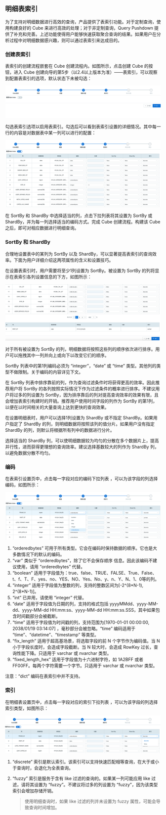 ## 明细表索引

为了支持对明细数据进行高效的查询，产品提供了表索引功能。对于定制查询，使用构建良好的 Cube 来进行高效的处理；对于非定制查询，Query Pushdown 提供了补充和完善。上述功能使得用户能够快速获取聚合查询的结果。如果用户在分析过程中对明细数据感兴趣，则可以通过表索引来达成目的。



### 创建表索引

表索引的创建流程嵌套在 Cube 创建流程内。如图所示，点击创建 Cube 的按钮，进入 Cube 创建向导的第5步（以2.4以上版本为准）——表索引，可以观察到配置表索引的选项，默认状态下未被勾选：

![创建 Cube 流程](images/table_index/table_index_disable.png)

勾选表索引选项以启用表索引。勾选后可以看到表索引设置的详细情况。其中每一行的内容是对数据表中某一列可以进行的配置：

![设置表索引](images/table_index/table_index_enable.png)

在 SortBy 和 ShardBy 中选择适当的列，点击下拉列表将其设置为 SortBy 或 ShardBy，并为每一列选择适当的编码方式。完成 Cube 创建流程。构建该 Cube 之后，即可对相应数据进行明细查询。



### SortBy 和 ShardBy

合理地设置表中的某列为 SortBy 以及 ShardBy，可以显著提高表索引的查询效率。下面为用户详细介绍这两项属性的含义和设置技巧。

在设置表索引时，用户需要将至少1列设置为 SortBy。被设置为 SortBy 的列将显示在表索引各列设置信息的下方，如图所示：

![SortBy 列](images/table_index/table_index_sortby.png)

对于所有被设置为 SortBy 的列，明细数据将按照这些列的顺序依次进行排序。用户可以拖拽其中一列并向上或向下以改变它们的顺序。

SortBy 列表中的第1列编码必须为 “integer”，“date” 或 “time” 类型。其他列的类型不做限制。关于编码的内容详见下文。

在 SortBy 列表中排序靠前的列，作为查询过滤条件时将获得更高的效率。因此推荐用户将 SortBy 的各列按照实际情况下作为过滤条件的概率进行排序。不建议用户将过多的列设置为 SortBy，因为排序靠后的列对提高查询效率的效果有限，且会增加表索引构建时的开销。推荐用户使用时间字段的列作为 SortBy 的第1列，以便在以时间相关的大量查询上达到更快的查询效果。

在设置明细表时，用户可以选择1列设置为 ShardBy 或不指定 ShardBy。如果用户指定了 ShardBy 的列，则明细数据将按照该列的值分片。如果用户没有指定 ShardBy 的列，则默认将根据所有列中的数据进行分片。

选择适当的 ShardBy 列，可以使明细数据较为均匀的分散在多个数据片上，提高并行性，进而获得更理想的查询效率。建议选择基数较大的列作为 ShardBy 列，以避免数据分散不均匀。



### 编码

在表索引设置页中，点击每一字段对应的编码下拉列表 ，可以为该字段的列选择编码，如图所示：

![表索引设置编码](images/table_index/table_index_encode.png)

1. “orderedbytes” 可用于所有类型。它会在编码时保持数据的顺序。它也是大多数情况下的默认的编码。
2. “var” 类似于 “orderedbytes”，除了它不会保存顺序 信息。因此该编码不建议使用，请用 “orderedbytes” 代替。 
3. “boolean” 适用于字段值为：true、false、TRUE、FALSE、True、False、t、f、T、F、yes、no、YES、NO、Yes、No、y、n、Y、N、1、0等的列。
4. “integer” 适用于字段值为整数的列，支持的整数区间为[-2^(8\*N-1), 2^(8*N-1)]。 
5. “int” 已弃用，请使用 “integer” 代替。 
6. “date” 适用于字段值为日期的列，支持的格式包括 yyyyMMdd、yyyy-MM-dd、yyyy-MM-dd HH:mm:ss、yyyy-MM-dd HH:mm:ss.SSS，其中如果包含时间戳部分会被截断。
7. “time” 适用于字段值为时间戳的列，支持范围为[1970-01-01 00:00:00, 2038/01/19 03:14:07] ，毫秒部分会被忽略。“time” 编码适用于 “time”、“datetime”、“timestamp” 等类型。
8. “fix_length” 适用于超高基场景，将选取字段的前 N 个字节作为编码值。当 N 小于字段长度时，会造成字段截断。当 N 较大时，会造成 RowKey 过长，查询性能下降。只适用于 varchar 或 nvarchar 类型。
9. “fixed_length_hex” 适用于字段值为十六进制字符，如 1A2BFF 或者 FF00FF。每两个字符需要一个字节。只适用于 varchar 或 nvarchar 类型。

注意：“dict” 编码在表索引中并不支持。



### 索引

在明细表设置页中，点击每一字段对应的索引下拉列表 ，可以为该字段的列选择索引类型，如图所示：

![选择索引类型](images/table_index/table_index_index.png)

1. “discrete” 索引是默认索引。该索引可以支持快速匹配相等查询，在大于或小于查询时，会退化为全表查询。

2. “fuzzy” 索引是服务于含有 like 过滤的查询的。如果某一列可能应用 like 过滤，请将其设置为 “fuzzy”。不建议将过多的列设置为 “fuzzy”，因为该类型索引会增加存储开销。

   > 使用明细查询时，如果 like 过滤的列并未设置为 fuzzy 属性，可能会导致查询时间增加。
